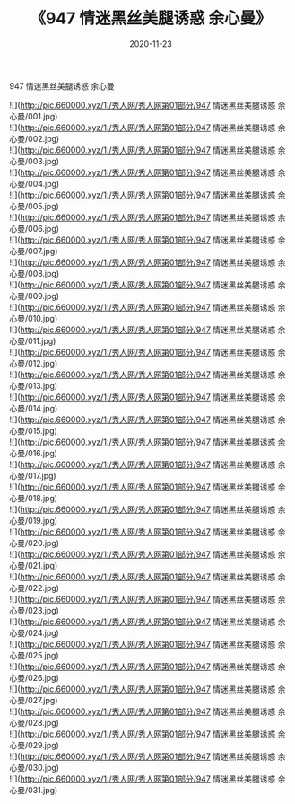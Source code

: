 ﻿---
layout: post
title:  《947 情迷黑丝美腿诱惑 余心曼》
date:   2020-11-23
img: http://pic.660000.xyz/1:/秀人网/秀人网第01部分/947 情迷黑丝美腿诱惑 余心曼/000.jpg
categories: [美女, 清纯, 唯美]
---

947 情迷黑丝美腿诱惑 余心曼

  ![](http://pic.660000.xyz/1:/秀人网/秀人网第01部分/947 情迷黑丝美腿诱惑 余心曼/001.jpg) <br> ![](http://pic.660000.xyz/1:/秀人网/秀人网第01部分/947 情迷黑丝美腿诱惑 余心曼/002.jpg) <br> ![](http://pic.660000.xyz/1:/秀人网/秀人网第01部分/947 情迷黑丝美腿诱惑 余心曼/003.jpg) <br> ![](http://pic.660000.xyz/1:/秀人网/秀人网第01部分/947 情迷黑丝美腿诱惑 余心曼/004.jpg) <br> ![](http://pic.660000.xyz/1:/秀人网/秀人网第01部分/947 情迷黑丝美腿诱惑 余心曼/005.jpg) <br> ![](http://pic.660000.xyz/1:/秀人网/秀人网第01部分/947 情迷黑丝美腿诱惑 余心曼/006.jpg) <br> ![](http://pic.660000.xyz/1:/秀人网/秀人网第01部分/947 情迷黑丝美腿诱惑 余心曼/007.jpg) <br> ![](http://pic.660000.xyz/1:/秀人网/秀人网第01部分/947 情迷黑丝美腿诱惑 余心曼/008.jpg) <br> ![](http://pic.660000.xyz/1:/秀人网/秀人网第01部分/947 情迷黑丝美腿诱惑 余心曼/009.jpg) <br> ![](http://pic.660000.xyz/1:/秀人网/秀人网第01部分/947 情迷黑丝美腿诱惑 余心曼/010.jpg) <br> ![](http://pic.660000.xyz/1:/秀人网/秀人网第01部分/947 情迷黑丝美腿诱惑 余心曼/011.jpg) <br> ![](http://pic.660000.xyz/1:/秀人网/秀人网第01部分/947 情迷黑丝美腿诱惑 余心曼/012.jpg) <br> ![](http://pic.660000.xyz/1:/秀人网/秀人网第01部分/947 情迷黑丝美腿诱惑 余心曼/013.jpg) <br> ![](http://pic.660000.xyz/1:/秀人网/秀人网第01部分/947 情迷黑丝美腿诱惑 余心曼/014.jpg) <br> ![](http://pic.660000.xyz/1:/秀人网/秀人网第01部分/947 情迷黑丝美腿诱惑 余心曼/015.jpg) <br> ![](http://pic.660000.xyz/1:/秀人网/秀人网第01部分/947 情迷黑丝美腿诱惑 余心曼/016.jpg) <br> ![](http://pic.660000.xyz/1:/秀人网/秀人网第01部分/947 情迷黑丝美腿诱惑 余心曼/017.jpg) <br> ![](http://pic.660000.xyz/1:/秀人网/秀人网第01部分/947 情迷黑丝美腿诱惑 余心曼/018.jpg) <br> ![](http://pic.660000.xyz/1:/秀人网/秀人网第01部分/947 情迷黑丝美腿诱惑 余心曼/019.jpg) <br> ![](http://pic.660000.xyz/1:/秀人网/秀人网第01部分/947 情迷黑丝美腿诱惑 余心曼/020.jpg) <br> ![](http://pic.660000.xyz/1:/秀人网/秀人网第01部分/947 情迷黑丝美腿诱惑 余心曼/021.jpg) <br> ![](http://pic.660000.xyz/1:/秀人网/秀人网第01部分/947 情迷黑丝美腿诱惑 余心曼/022.jpg) <br> ![](http://pic.660000.xyz/1:/秀人网/秀人网第01部分/947 情迷黑丝美腿诱惑 余心曼/023.jpg) <br> ![](http://pic.660000.xyz/1:/秀人网/秀人网第01部分/947 情迷黑丝美腿诱惑 余心曼/024.jpg) <br> ![](http://pic.660000.xyz/1:/秀人网/秀人网第01部分/947 情迷黑丝美腿诱惑 余心曼/025.jpg) <br> ![](http://pic.660000.xyz/1:/秀人网/秀人网第01部分/947 情迷黑丝美腿诱惑 余心曼/026.jpg) <br> ![](http://pic.660000.xyz/1:/秀人网/秀人网第01部分/947 情迷黑丝美腿诱惑 余心曼/027.jpg) <br> ![](http://pic.660000.xyz/1:/秀人网/秀人网第01部分/947 情迷黑丝美腿诱惑 余心曼/028.jpg) <br> ![](http://pic.660000.xyz/1:/秀人网/秀人网第01部分/947 情迷黑丝美腿诱惑 余心曼/029.jpg) <br> ![](http://pic.660000.xyz/1:/秀人网/秀人网第01部分/947 情迷黑丝美腿诱惑 余心曼/030.jpg) <br> ![](http://pic.660000.xyz/1:/秀人网/秀人网第01部分/947 情迷黑丝美腿诱惑 余心曼/031.jpg) <br>